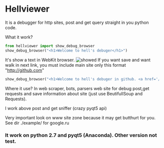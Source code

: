 # Hellviewer
It is a debugger for http sites, post and get query straight in you python code.

What it work?
```python
from hellviewer import show_debug_browser
show_debug_browser("<h1>Welcome to hell's debuger</h1>")
```
It's show a text in WebKit browser.
![showed](https://image.prntscr.com/image/g4wGMHaVTKqn8pZfcfkWWw.png "About screen")
If you want save and want walk in next link, you must include main site only this format "http://github.com"
```python
show_debug_browser("<h1>Welcome to hell's debuger in github. <a href='/TreeLoys'>Go</a></h1>", "http://github.com")
```
Where it use? In web scraper, bots, parsers web site for debug post,get requests and save information about site (just use BeutifullSoup and Requests).

I work above post and get sniffer (crazy pyqt5 api)

Very important look on www site zone because it may get butthurt for you.
See dir ./example/ for google.ru
### It work on python 2.7 and pyqt5 (Anaconda). Other version not test.
